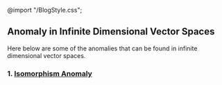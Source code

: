 @import "/BlogStyle.css";
## Anomaly in Infinite Dimensional Vector Spaces

Here below are some of the anomalies that can be found in infinite dimensional vector spaces.

### 1. [Isomorphism Anomaly](IsomorphismAnomaly.html)
